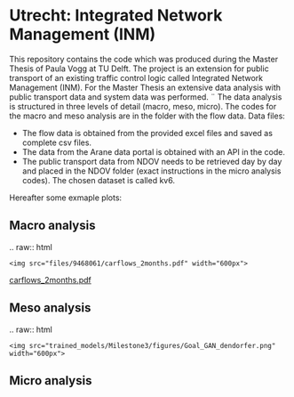 # Utrecht: Integrated Network Management (INM)
This repository contains the code which was produced during the Master Thesis of Paula Vogg at TU Delft. The project is an extension for public transport of an existing traffic control logic called Integrated Network Management (INM). For the Master Thesis an extensive data analysis with public transport data and system data was performed. ¨
The data analysis is structured in three levels of detail (macro, meso, micro). The codes for the macro and meso analysis are in the folder with the flow data. 
Data files:
- The flow data is obtained from the provided excel files and saved as complete csv files.
- The data from the Arane data portal is obtained with an API in the code. 
- The public transport data from NDOV needs to be retrieved day by day and placed in the NDOV folder (exact instructions in the micro analysis codes). The chosen dataset is called kv6.

Hereafter some exmaple plots: 

## Macro analysis
.. raw:: html

    <img src="files/9468061/carflows_2months.pdf" width="600px">
    
[carflows_2months.pdf](https://github.com/pow-la/utrecht-INM-PT/files/9468061/carflows_2months.pdf)

    
## Meso analysis
.. raw:: html

    <img src="trained_models/Milestone3/figures/Goal_GAN_dendorfer.png" width="600px">

## Micro analysis
